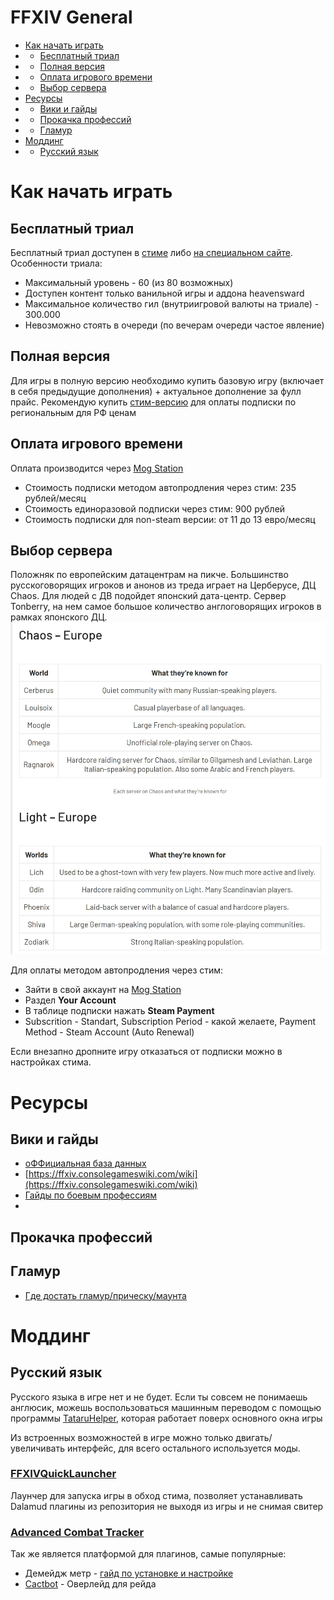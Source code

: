 FFXIV General 
=============================
- [Как начать играть](#Как-начать-играть)
- - [Бесплатный триал](#Бесплатный-триал)
- - [Полная версия](#Полная-версия)
- - [Оплата игрового времени](#Оплата-игрового-времени)
- - [Выбор сервера](#Выбор-сервера)
- [Ресурсы](#Ресурсы)
- - [Вики и гайды](#Вики-и-гайды)
- - [Прокачка профессий](#Прокачка-профессий)
- - [Гламур](#Гламур)
- [Моддинг](#Моддинг)
- - [Русский язык](#Русский-язык)



# Как начать играть
## Бесплатный триал 
Бесплатный триал доступен в [стиме](https://store.steampowered.com/app/312060/FINAL_FANTASY_XIV_Online_Free_Trial/) либо [на специальном сайте](https://freetrial.finalfantasyxiv.com/gb/).
Особенности триала:
* Максимальный уровень - 60 (из 80 возможных)
* Доступен контент только ванильной игры и аддона heavensward
* Максимальное количество гил (внутриигровой валюты на триале) - 300.000
* Невозможно стоять в очереди (по вечерам очереди частое явление)
## Полная версия
Для игры в полную версию необходимо купить базовую игру (включает в себя предыдущие дополнения) + актуальное дополнение за фулл прайс. 
Рекомендую купить [стим-версию](https://store.steampowered.com/bundle/9957/FINAL_FANTASY_XIV_Online_Complete_Edition/) для оплаты подписки по региональным для РФ ценам
## Оплата игрового времени
Оплата производится через [Mog Station](https://mogstation.com/)
- Стоимость подписки методом автопродления через стим: 235 рублей/месяц
- Стоимость единоразовой подписки через стим: 900 рублей
- Стоимость подписки для non-steam версии: от 11 до 13 евро/месяц

## Выбор сервера
Положняк по европейским датацентрам на пикче. Большинство русскоговорящих игроков и анонов из треда играет на Церберусе, ДЦ Chaos. Для людей с ДВ подойдет японский дата-центр. Сервер Tonberry, на нем самое большое количество англоговорящих игроков в рамках японского ДЦ.
![Screenshot](res/16254304444892.jpg)

Для оплаты методом автопродления через стим:
* Зайти в свой аккаунт на [Mog Station](https://mogstation.com/)
* Раздел **Your Account**
* В таблице подписки нажать **Steam Payment**
* Subscrition - Standart,  Subscription Period - какой желаете, Payment Method - Steam Account (Auto Renewal) 

Если внезапно дропните игру отказаться от подписки можно в настройках стима.

# Ресурсы
## Вики и гайды
- [оФФициальная база данных](https://na.finalfantasyxiv.com/lodestone/playguide/db/)
- [https://ffxiv.consolegameswiki.com/wiki](https://ffxiv.consolegameswiki.com/wiki)
- [Гайды по боевым профессиям](https://saltedxiv.com)
- 

## Прокачка профессий

## Гламур
- [Где достать гламур/прическу/маунта](https://ffxivcollect.com/)

# Моддинг

## Русский язык

Русского языка в игре нет и не будет. Если ты совсем не понимаешь англюсик, можешь воспользоваться машинным переводом с помощью программы [TataruHelper](https://github.com/NightlyRevenger/TataruHelper), которая работает поверх основного окна игры

Из встроенных возможностей в игре можно только двигать/увеличивать интерфейс, для всего остального используется моды.

### [FFXIVQuickLauncher](https://github.com/goatcorp/FFXIVQuickLauncher) 
Лаунчер для запуска игры в обход стима, позволяет устанавливать Dalamud плагины из репозитория не выходя из игры и не снимая свитер 
### [Advanced Combat Tracker](https://advancedcombattracker.com/download.php)
Так же является платформой для плагинов, самые популярные:
- Демейдж метр - [гайд по установке и настройке](https://gist.github.com/TomRichter/e044a3dff5c50024cf514ffb20a201a9)
- [Cactbot](https://github.com/quisquous/cactbot) - Оверлейд для рейда